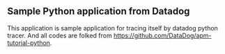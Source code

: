 ## Sample Python application from Datadog
This application is sample application for tracing itself by datadog python tracer. And all codes are folked from https://github.com/DataDog/apm-tutorial-python.
